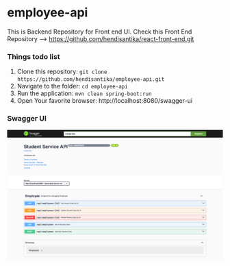 # employee-api

This is Backend Repository for Front end UI.
Check this Front End Repository --> https://github.com/hendisantika/react-front-end.git

### Things todo list

1. Clone this repository: `git clone https://github.com/hendisantika/employee-api.git`
2. Navigate to the folder: `cd employee-api`
3. Run the application: `mvn clean spring-boot:run`
4. Open Your favorite browser: http://localhost:8080/swagger-ui

### Swagger UI

![Swagger UI](img/SwaggerUI.png "Swagger UI")


